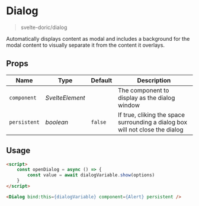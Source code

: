 # Dialog
> svelte-doric/dialog

Automatically displays content as modal and includes a background for the modal
content to visually separate it from the content it overlays.

## Props
| Name | Type | Default | Description |
| --- | --- | --- | --- |
| `component` | _SvelteElement_ | | The component to display as the dialog window
| `persistent` | _boolean_ | `false` | If true, cliking the space surrounding a dialog box will not close the dialog

## Usage
```html
<script>
    const openDialog = async () => {
        const value = await dialogVariable.show(options)
    }
</script>

<Dialog bind:this={dialogVariable} component={Alert} persistent />
```
